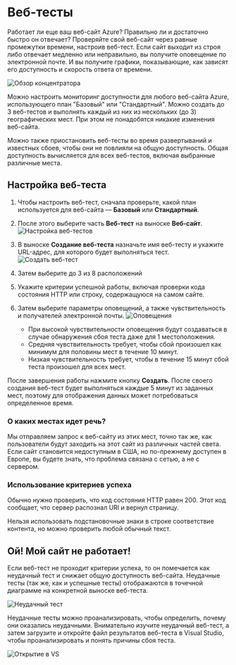 <properties title="How to create web test" pageTitle="How to create web test" description="Learn how to create web tests in Azure." authors="awills" manager="kamrani" />

<tags ms.service="application-insights" ms.workload="tbd" ms.tgt_pltfrm="ibiza" ms.devlang="na" ms.topic="article" ms.date="2014-09-29" ms.author="awills" />

# Веб-тесты

Работает ли еще ваш веб-сайт Azure? Правильно ли и достаточно быстро он отвечает? Проверяйте свой веб-сайт через равные промежутки времени, настроив веб-тест. Если сайт выходит из строя либо отвечает медленно или неправильно, вы получите оповещение по электронной почте. И вы получите графики, показывающие, как зависят его доступность и скорость ответа от времени.

![Обзор концентратора][Обзор концентратора]

Можно настроить мониторинг доступности для любого веб-сайта Azure, использующего план "Базовый" или "Стандартный". Можно создать до 3 веб-тестов и выполнять каждый из них из нескольких (до 3) географических мест. При этом не понадобятся никакие изменения веб-сайта.

Можно также приостановить веб-тесты во время развертываний и известных сбоев, чтобы они не повлияли на общую доступность. Общая доступность вычисляется для всех веб-тестов, включая выбранные различные места.

## Настройка веб-теста

1.  Чтобы настроить веб-тест, сначала проверьте, какой план используется для веб-сайта — **Базовый** или **Стандартный**.
2.  После этого выберите часть **Веб-тест** на выноске **Веб-сайт**.
    ![Настройка веб-тестов][Настройка веб-тестов]
3.  В выноске **Создание веб-теста** назначьте имя веб-тесту и укажите URL-адрес, для которого будет выполняться тест.
    ![Создать веб-тест][Создать веб-тест]
4.  Затем выберите до 3 из 8 расположений
5.  Укажите критерии успешной работы, включая проверки кода состояния HTTP или строку, содержащуюся на самом сайте.
6.  Затем выберите параметры оповещений, а также чувствительность и получателей электронной почты.
    ![Оповещения][Оповещения]

    -   При высокой чувствительности оповещения будут создаваться в случае обнаружения сбоя теста даже для 1 местоположения.
    -   Средняя чувствительность требует, чтобы сбой произошел как минимум для половины мест в течение 10 минут.
    -   Низкая чувствительность требует, чтобы в течение 15 минут сбой теста произошел для всех мест.

После завершения работы нажмите кнопку **Создать**. После своего создания веб-тест будет выполняться каждые 5 минут из заданных мест, поэтому для отображения данных может потребоваться определенное время.

### О каких местах идет речь?

Мы отправляем запрос к веб-сайту из этих мест, точно так же, как пользователи будут заходить на этот сайт из различных частей света. Если сайт становится недоступным в США, но по-прежнему доступен в Европе, вы будете знать, что проблема связана с сетью, а не с сервером.

### Использование критериев успеха

Обычно нужно проверить, что код состояния HTTP равен 200. Этот код сообщает, что сервер распознал URI и вернул страницу.

Нельзя использовать подстановочные знаки в строке соответствие контента, но можно проверить любой обычный текст.

## Ой! Мой сайт не работает!

Если веб-тест не проходит критерии успеха, то он помечается как неудачный тест и снижает общую доступность веб-сайта. Неудачные тесты (так же, как и успешные тесты) отображаются в точечной диаграмме на конкретной выноске веб-теста.

![Неудачный тест][Неудачный тест]

Неудачные тесты можно проанализировать, чтобы определить, почему они оказались неудачными. Внимательно изучите неудачный веб-тест, а затем загрузите и откройте файл результатов веб-теста в Visual Studio, чтобы проанализировать и понять причины сбоя теста.

![Открытие в VS][Открытие в VS]

  [Обзор концентратора]: ./media/insights-create-web-tests/Inisghts_WebTestBlade.png
  [Настройка веб-тестов]: ./media/insights-create-web-tests/Insights_ConfigurePart.png
  [Создать веб-тест]: ./media/insights-create-web-tests/Insights_CreateTest.png
  [Оповещения]: ./media/insights-create-web-tests/Inisghts_AlertCreation.png
  [Неудачный тест]: ./media/insights-create-web-tests/Insights_FailedWebTest.png
  [Открытие в VS]: ./media/insights-create-web-tests/Insights_OpenInVS.png
